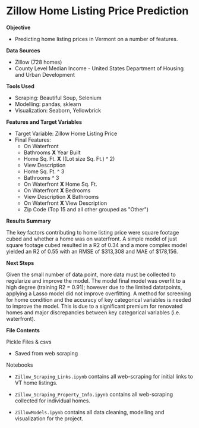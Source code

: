 # Zillow Home Listing Price Prediction

**Objective**

- Predicting home listing prices in Vermont on a number of features.

**Data Sources**

- Zillow (728 homes)
- County Level Median Income - United States Department of Housing and Urban Development 

**Tools Used**

- Scraping: Beautiful Soup, Selenium
- Modelling: pandas, sklearn
- Visualization: Seaborn, Yellowbrick

**Features and Target Variables**

- Target Variable: Zillow Home Listing Price
- Final Features: 
  - On Waterfront 
  - Bathrooms **X** Year Built 
  - Home Sq. Ft. **X** ((Lot size Sq. Ft.) ^ 2)
  - View Description
  - Home Sq. Ft. ^ 3
  - Bathrooms ^ 3
  - On Waterfront **X** Home Sq. Ft.
  - On Waterfront **X** Bedrooms
  - View Description **X** Bathrooms 
  - On Waterfront **X** View Description
  - Zip Code (Top 15 and all other grouped as "Other")

**Results Summary**

The key factors contributing to home listing price were square footage cubed and whether a home was on waterfront.  A simple model of just square footage cubed resulted in a R2 of  0.34 and a more complex model yielded an R2 of 0.55 with an RMSE of $313,308 and MAE of $178,156.

**Next Steps**

Given the small number of data point, more data must be collected to regularize and improve the model.  The model final model was overfit to a high degree (training R2 = 0.91); however due to the limited datatpoints, applying a Lasso model did not improve overfitting.  A method for screening for home condition and the accuracy of key categorical variables is needed to improve the model.  This is due to a significant premium for renovated homes and major discrepancies between key categorical variables (i.e. waterfront).

**File Contents**

Pickle Files & csvs

- Saved from web scraping

Notebooks

- `Zillow_Scraping_Links.ipynb` contains all web-scraping for initial links to VT home listings.

- `Zillow_Scraping_Property_Info.ipynb` contains all web-scraping collected for individual homes.

- `ZillowModels.ipynb` contains all data cleaning, modelling and visualization for the project.

  

  
